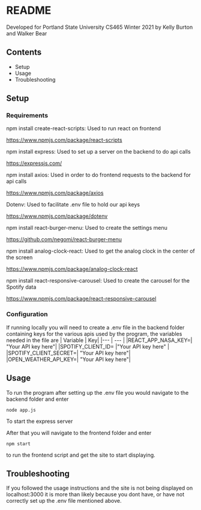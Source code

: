 # README

Developed for Portland State University CS465 Winter 2021 by Kelly Burton and Walker Bear

## Contents
 * Setup
 * Usage
 * Troubleshooting

 ## Setup 
### Requirements 

npm install create-react-scripts: Used to run react on frontend

https://www.npmjs.com/package/react-scripts

npm install express: Used to set up a server on the backend to do api calls

https://expressjs.com/

npm install axios: Used in order to do frontend requests to the backend for api calls

https://www.npmjs.com/package/axios

Dotenv: Used to facilitate .env file to hold our api keys

https://www.npmjs.com/package/dotenv

npm install react-burger-menu: Used to create the settings menu

https://github.com/negomi/react-burger-menu

npm install analog-clock-react: Used to get the analog clock in the center of the screen

https://www.npmjs.com/package/analog-clock-react

npm install react-responsive-carousel: Used to create the carousel for the Spotify data

https://www.npmjs.com/package/react-responsive-carousel


### Configuration 

If running locally you will need to create a .env file in the backend folder containing keys for the various apis used by the program, the variables needed in the file are 
| Variable | Key|
|--- | --- |
|REACT_APP_NASA_KEY=| "Your API key here"|
|SPOTIFY_CLIENT_ID= |"Your API key here" |
|SPOTIFY_CLIENT_SECRET=| "Your API key here"|
|OPEN_WEATHER_API_KEY=| "Your API key here"|


## Usage

To run the program after setting up the .env file you would navigate to the backend folder and enter 
```
node app.js
```
To start the express server

After that you will navigate to the frontend folder and enter
```
npm start
```
to run the frontend script and get the site to start displaying.


## Troubleshooting

If you followed the usage instructions and the site is not being displayed on localhost:3000 it is more than likely because you dont have, or have not correctly set up the .env file mentioned above.

